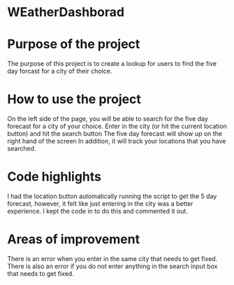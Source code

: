 # WEatherDashborad

# Purpose of the project

The purpose of this project is to create a lookup for users to find the five day forcast for a city of their choice.

# How to use the project

On the left side of the page, you will be able to search for the five day forecast for a city of your choice.
Enter in the city (or hit the current location button) and hit the search button
The five day forecast will show up on the right hand of the screen
In addition, it will track your locations that you have searched.

# Code highlights

I had the location button automatically running the script to get the 5 day forecast, however, it felt like just entering in the city was a better experience. I kept the code in to do this and commented it out.

# Areas of improvement

There is an error when you enter in the same city that needs to get fixed.
There is also an error if you do not enter anything in the search input box that needs to get fixed.

